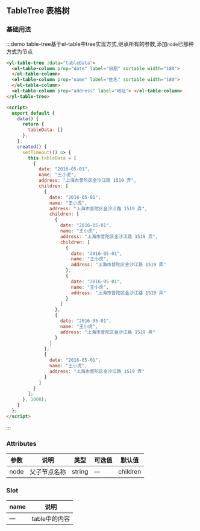 ## TableTree 表格树

### 基础用法

:::demo table-tree基于el-table中tree实现方式,继承所有的参数,添加`node`已那种方式为节点
```html
<yl-table-tree :data="tableData">
  <el-table-column prop="date" label="日期" sortable width="180">
  </el-table-column>
  <el-table-column prop="name" label="姓名" sortable width="180">
  </el-table-column>
  <el-table-column prop="address" label="地址"> </el-table-column>
</yl-table-tree>

<script>
  export default {
    data() {
      return {
        tableData: []
      };
    },
    created() {
      setTimeout(() => {
        this.tableData = [
          {
            date: "2016-05-01",
            name: "王小虎",
            address: "上海市普陀区金沙江路 1519 弄",
            children: [
              {
                date: "2016-05-01",
                name: "王小虎",
                address: "上海市普陀区金沙江路 1519 弄",
                children: [
                  {
                    date: "2016-05-01",
                    name: "王小虎",
                    address: "上海市普陀区金沙江路 1519 弄",
                    children: [
                      {
                        date: "2016-05-01",
                        name: "王小虎",
                        address: "上海市普陀区金沙江路 1519 弄"
                      },
                      {
                        date: "2016-05-01",
                        name: "王小虎",
                        address: "上海市普陀区金沙江路 1519 弄"
                      }
                    ]
                  },
                  {
                    date: "2016-05-01",
                    name: "王小虎",
                    address: "上海市普陀区金沙江路 1519 弄"
                  }
                ]
              },
              {
                date: "2016-05-01",
                name: "王小虎",
                address: "上海市普陀区金沙江路 1519 弄"
              }
            ]
          }
        ];
      }, 1000);
    }
  };
</script>
```

:::

### Attributes
| 参数      | 说明          | 类型      | 可选值                           | 默认值  |
|---------- |-------------- |---------- |--------------------------------  |-------- |
| node   | 父子节点名称 | string | — | children |


### Slot

| name | 说明 |
|------|--------|
| — | table中的内容 |